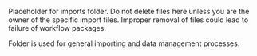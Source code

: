 Placeholder for imports folder. Do not delete files here unless you are the owner of the specific
import files.  Improper removal of files could lead to failure of workflow packages.

Folder is used for general importing and data management processes.